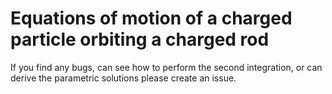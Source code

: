 # Equations of motion of a charged particle orbiting a charged rod

If you find any bugs, can see how to perform the second integration, or can derive the
parametric solutions please create an issue.
